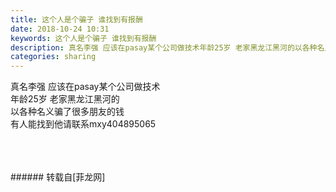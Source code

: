 ```yaml
---
title: 这个人是个骗子 谁找到有报酬
date: 2018-10-24 10:31
keywords: 这个人是个骗子 谁找到有报酬
description: 真名李强 应该在pasay某个公司做技术年龄25岁 老家黑龙江黑河的以各种名义骗了很多朋友的钱有人能找到他请联系mxy404895065
categories: sharing
---
```

<td class="t_f" id="postmessage_2152444">

真名李强 应该在pasay某个公司做技术<br/>
年龄25岁 老家黑龙江黑河的<br/>
以各种名义骗了很多朋友的钱<br/>
有人能找到他请联系mxy404895065<br/>
<img alt="" border="0" class="zoom" data-cf-modified-060c3416ea13daffb4d2510c-="" file="http://www.flw.ph/data/appbyme/upload/image/201810/24/8POUm8a2c6pq.jpg" id="aimg_B5TjA" lazyloadthumb="1" onclick="" onmouseover="" src="http://www.flw.ph/data/appbyme/upload/image/201810/24/8POUm8a2c6pq.jpg"/><br/>
<br/>
<img alt="" border="0" class="zoom" data-cf-modified-060c3416ea13daffb4d2510c-="" file="http://www.flw.ph/data/appbyme/upload/image/201810/24/2lfDKyfELj1T.jpg" id="aimg_cGL4H" lazyloadthumb="1" onclick="" onmouseover="" src="http://www.flw.ph/data/appbyme/upload/image/201810/24/2lfDKyfELj1T.jpg"/><br/>
<br/>
<img alt="" border="0" class="zoom" data-cf-modified-060c3416ea13daffb4d2510c-="" file="http://www.flw.ph/data/appbyme/upload/image/201810/24/dROv5BtjRQEg.jpg" id="aimg_pS1YW" lazyloadthumb="1" onclick="" onmouseover="" src="http://www.flw.ph/data/appbyme/upload/image/201810/24/dROv5BtjRQEg.jpg"/><br/>
<br/>
</td>
###### 转载自[菲龙网]